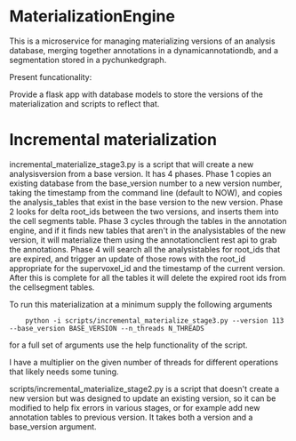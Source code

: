 # MaterializationEngine

This is a microservice for managing materializing versions of an analysis database,  merging together annotations in a dynamicannotationdb, and a segmentation stored in a pychunkedgraph.  

Present funcationality:

Provide a flask app with database models to store the versions of the materialization and scripts to reflect that.

# Incremental materialization

incremental_materialize_stage3.py is a script that will create a new analysisversion from a base version. It has 4 phases.  Phase 1 copies an existing database from the base_version number to a new version number, taking the timestamp from the command line (default to NOW), and copies the analysis_tables that exist in the base version to the new version.  Phase 2 looks for delta root_ids between the two versions, and inserts them into the cell segments table. Phase 3 cycles through the tables in the annotation engine, and if it finds new tables that aren't in the analysistables of the new version, it will materialize them using the annotationclient rest api to grab the annotations.  Phase 4 will search all the analysistables for root_ids that are expired, and trigger an update of those rows with the root_id appropriate for the supervoxel_id and the timestamp of the current version.  After this is complete for all the tables it will delete the expired root ids from the cellsegment tables.

To run this materialization at a minimum supply the following arguments
```
    python -i scripts/incremental_materialize_stage3.py --version 113 --base_version BASE_VERSION --n_threads N_THREADS
```
for a full set of arguments use the help functionality of the script.

I have a multiplier on the given number of threads for different operations that likely needs some tuning.

scripts/incremental_materialize_stage2.py is a script that doesn't create a new version but was designed to update an existing version, so it can be modified to help fix errors in various stages, or for example add new annotation tables to previous version. 
It takes both a version and a base_version argument.  